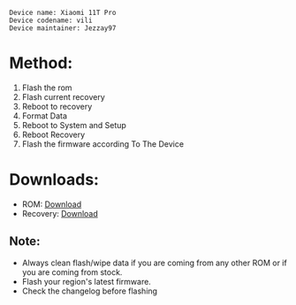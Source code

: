  ```
Device name: Xiaomi 11T Pro
Device codename: vili
Device maintainer: Jezzay97
```

# Method:

1. Flash the rom
2. Flash current recovery
3. Reboot to recovery
4. Format Data
5. Reboot to System and Setup
6. Reboot Recovery 
7. Flash the firmware according To The Device

# Downloads:

* ROM: [Download]()
* Recovery: [Download](https://sourceforge.net/projects/recovery-for-xiaomi-devices/files/vili/)

## Note:

* Always clean flash/wipe data if you are coming from any other ROM or if you are coming from stock.
* Flash your region's latest firmware.
* Check the changelog before flashing
